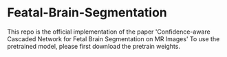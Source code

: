 # Featal-Brain-Segmentation
This repo is the official implementation of the paper 'Confidence-aware Cascaded Network for Fetal Brain Segmentation on MR Images'
To use the pretrained model, please first download the pretrain weights.
